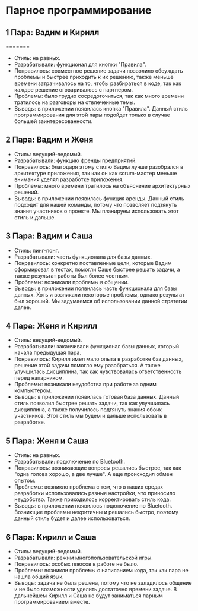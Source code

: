# **Парное программирование**
## 1 Пара: Вадим и Кирилл
=======
* Стиль: на равных.
* Разрабатывали: функционал для кнопки "Правила".
* Понравилось: совместное решение задачи позволило обсуждать проблемы и быстрее приходить к их решению, также меньше времени затрачивалось на то, чтобы разбираться в коде, так как каждое решение оговаривалось с партнером.
* Проблемы: было трудно сосредоточиться, так как много времени тратилось на разговоры на отвлеченные темы.
* Выводы: в приложении появилась кнопка "Правила". Данный стиль программирования для этой пары подойдет только в случае большей заинтересованности.
## 2 Пара: Вадим и Женя
* Стиль: ведущий-ведомый.
* Разрабатывали: функцию френды предприятий.
* Понравилось: благодаря этому стилю Вадим лучше разобрался в архитектуре приложения, так как он как scrum-мастер меньше внимания уделял разработке приложения.
* Проблемы: много времени тратилось на объяснение архитектурных решений.
* Выводы: в приложении появилась функция аренды. Данный стиль подходит для нашей команды, потому что позволяет подтянуть знания участников о проекте. Мы планируем использовать этот стиль и дальше.
## 3 Пара: Вадим и Саша
* Стиль: пинг-понг.
* Разрабатывали: часть функционала для базы данных.
* Понравилось: конкретно поставленные цели, которые Вадим сформировал в тестах, помогли Саше быстрее решать задачи, а также результат работы был более честным.
* Проблемы: возникали проблемы в общении.
* Выводы: в приложении появилась часть функционала для базы данных. Хоть и возникали некоторые проблемы, однако результат был хороший.
Мы задумаемся об использовании данной стратегии далее.
## 4 Пара: Женя и Кирилл
* Стиль: ведущий-ведомый.
* Разрабатывали: заканчивали функционал базы данных, который начала предыдущая пара.
* Понравилось: Кирилл имел мало опыта в разработке баз данных, решение этой задачи помогло ему разобраться. А также улучшилась дисциплина, так как чувствовалась ответственность перед напарником.
* Проблемы: возникали неудобства при работе за одним компьютером.
* Выводы: в приложении появилась готовая база данных. Данный стиль позволил быстрее решать задачи, так как улучшилась дисциплина, а также получилось подтянуть знания обоих участников. Этот стиль мы будем и дальше использовать в разработке.
## 5 Пара: Женя и Саша
* Стиль: на равных.
* Разрабатывали: подключение по Bluetooth.
* Понравилось: возникающие вопросы решались быстрее, так как "одна голова хорошо, а две лучше". А еще происходил обмен опытом.
* Проблемы: возникло проблема с тем, что в наших средах разработки использовались разные настройки, что приносило неудобство. Также приходилось корректировать стиль кода.
* Выводы: в приложении появилось подключение по Bluetooth. Возникщие проблемы некритичны и решались быстро, поэтому данный стиль будет и далее использоваться.
## 6 Пара: Кирилл и Саша
* Стиль: ведущий-ведомый.
* Разрабатывали: режим многопользовательской игры.
* Понравилось: особых плюсов в работе не было.
* Проблемы: возникли проблемы с написанием кода, так как пара не нашла общий язык.
* Выводы: задача не была решена, потому что не заладилось общение и не было возможности уделить достаточно времени задаче. В дальнейшем Кирилл и Саша не будут заниматься парным программированием вместе. 


